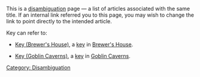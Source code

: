 This is a [disambiguation](:Category:_Disambiguation.md "wikilink") page
— a list of articles associated with the same title. If an internal link
referred you to this page, you may wish to change the link to point
directly to the intended article.

Key can refer to:

-   [Key (Brewer's House)](Key_(Brewer's_House) "wikilink"), a
    [key](:Category:_Keys.md "wikilink") in [Brewer's
    House](:Category:_Brewer's_House.md "wikilink").

<!-- -->

-   [Key (Goblin Caverns)](Key_(Goblin_Caverns) "wikilink"), a
    [key](:Category:_Keys.md "wikilink") in [Goblin
    Caverns](:Category:_Goblin_Caverns.md "wikilink").

[Category: Disambiguation](Category:_Disambiguation "wikilink")

